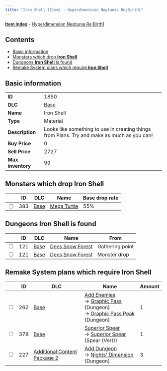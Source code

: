 ```yaml
---
title: "Iron Shell (Item) - Hyperdimension Neptunia Re;Birth1"
---
```


[**Item Index**](/neptunia/rb1/item/index.html) - [Hyperdimension Neptunia Re;Birth1](/neptunia/rb1)

## Contents

- [Basic information](#basic-information)
- [Monsters which drop **Iron Shell**](#monsters-which-drop-iron-shell)
- [Dungeons **Iron Shell** is found](#dungeons-iron-shell-is-found)
- [Remake System plans which require **Iron Shell**](#remake-system-plans-which-require-iron-shell)

## Basic information

|   |   |
| -- | -- |
| **ID** | 1850 |
| **DLC** | [Base](/neptunia/rb1/dlc/1-base.html) |
| **Name** | Iron Shell |
| **Type** | Material |
| **Description** | Looks like something to use in creating things from Plans. Try and make as much as you can! |
| **Buy Price** | 0 |
| **Sell Price** | 2727 |
| **Max inventory** | 99 |

## Monsters which drop **Iron Shell**

|    | ID | DLC | Name | Base drop rate |
| -- | -- | --- | ---- | -------------- |
| <input type="checkbox" id="rb1-monster-1-383" class="trackbox" /> | 383 | [Base](/neptunia/rb1/dlc/1-base.html) | [Mega Turtle](/neptunia/rb1/monster/1-383-mega-turtle.html) | 55% |

## Dungeons **Iron Shell** is found

|    | ID | DLC | Name | From |
| -- | -- | --- | ---- | ---- |
| <input type="checkbox" id="rb1-dungeon-1-121" class="trackbox" /> | 121 | [Base](/neptunia/rb1/dlc/1-base.html) | [Dees Snow Forest](/neptunia/rb1/dungeon/1-121-dees-snow-forest.html) | Gathering point |
| <input type="checkbox" id="rb1-dungeon-1-121" class="trackbox" /> | 121 | [Base](/neptunia/rb1/dlc/1-base.html) | [Dees Snow Forest](/neptunia/rb1/dungeon/1-121-dees-snow-forest.html) | Monster drop |

## Remake System plans which require **Iron Shell**

|    | ID | DLC | Name | Amount |
| -- | -- | --- | ---- | ------ |
| <input type="checkbox" id="rb1-remake-1-262" class="trackbox" /> | 262 | [Base](/neptunia/rb1/dlc/1-base.html) | [Add Enemies](/neptunia/rb1/remake/1-262-add-enemies.html)<br />→ [Graphic Pass](/neptunia/rb1/dungeon/1-123-graphic-pass.html) (Dungeon)<br />→ [Graphic Pass Peak](/neptunia/rb1/dungeon/1-124-graphic-pass-peak.html) (Dungeon) | 1 |
| <input type="checkbox" id="rb1-remake-1-378" class="trackbox" /> | 378 | [Base](/neptunia/rb1/dlc/1-base.html) | [Superior Spear](/neptunia/rb1/remake/1-378-superior-spear.html)<br />→ [Superior Spear](/neptunia/rb1/item/1-2114-superior-spear.html) (Spear (Vert)) | 1 |
| <input type="checkbox" id="rb1-remake-11-227" class="trackbox" /> | 227 | [Additional Content Package 2](/neptunia/rb1/dlc/11-pack2.html) | [Add Dungeon](/neptunia/rb1/remake/11-227-add-dungeon.html)<br />→ [Nights' Dimension](/neptunia/rb1/dungeon/11-126-nights-dimension.html) (Dungeon) | 3 |